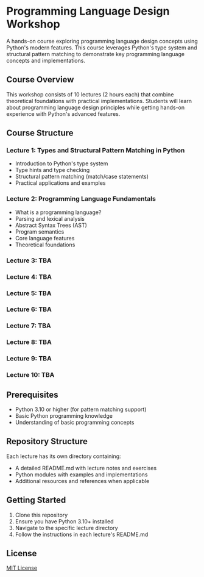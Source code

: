 # Programming Language Design Workshop

A hands-on course exploring programming language design concepts using Python's modern features. This course leverages Python's type system and structural pattern matching to demonstrate key programming language concepts and implementations.

## Course Overview

This workshop consists of 10 lectures (2 hours each) that combine theoretical foundations with practical implementations. Students will learn about programming language design principles while getting hands-on experience with Python's advanced features.

## Course Structure

### Lecture 1: Types and Structural Pattern Matching in Python
- Introduction to Python's type system
- Type hints and type checking
- Structural pattern matching (match/case statements)
- Practical applications and examples

### Lecture 2: Programming Language Fundamentals
- What is a programming language?
- Parsing and lexical analysis
- Abstract Syntax Trees (AST)
- Program semantics
- Core language features
- Theoretical foundations

### Lecture 3: TBA

### Lecture 4: TBA

### Lecture 5: TBA

### Lecture 6: TBA

### Lecture 7: TBA

### Lecture 8: TBA

### Lecture 9: TBA

### Lecture 10: TBA

## Prerequisites
- Python 3.10 or higher (for pattern matching support)
- Basic Python programming knowledge
- Understanding of basic programming concepts

## Repository Structure
Each lecture has its own directory containing:
- A detailed README.md with lecture notes and exercises
- Python modules with examples and implementations
- Additional resources and references when applicable

## Getting Started
1. Clone this repository
2. Ensure you have Python 3.10+ installed
3. Navigate to the specific lecture directory
4. Follow the instructions in each lecture's README.md

## License
[MIT License](LICENSE)